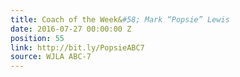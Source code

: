 ```yaml
---
title: Coach of the Week&#58; Mark “Popsie” Lewis
date: 2016-07-27 00:00:00 Z
position: 55
link: http://bit.ly/PopsieABC7
source: WJLA ABC-7
---
```


